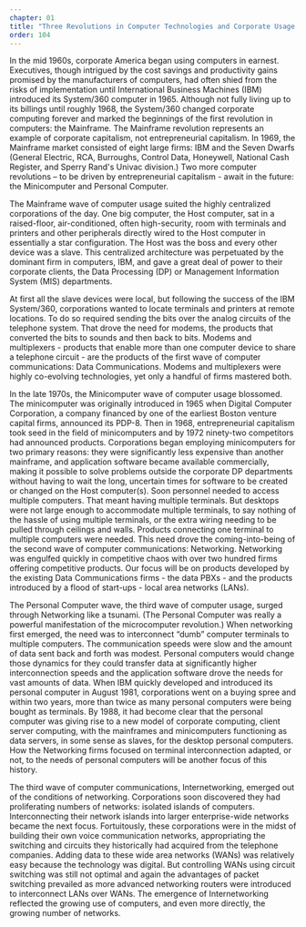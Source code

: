 ```yaml
---
chapter: 01
title: "Three Revolutions in Computer Technologies and Corporate Usage 1968-1988"
order: 104
---
```


In the mid 1960s, corporate America began using computers in earnest. Executives, though intrigued by the cost savings and productivity gains promised by the manufacturers of computers, had often shied from the risks of implementation until International Business Machines (IBM) introduced its System/360 computer in 1965. Although not fully living up to its billings until roughly 1968, the System/360 changed corporate computing forever and marked the beginnings of the first revolution in computers: the Mainframe. The Mainframe revolution represents an example of corporate capitalism, not entrepreneurial capitalism. In 1969, the Mainframe market consisted of eight large firms: IBM and the Seven Dwarfs (General Electric, RCA, Burroughs, Control Data, Honeywell, National Cash Register, and Sperry Rand's Univac division.) Two more computer revolutions – to be driven by entrepreneurial capitalism - await in the future: the Minicomputer and Personal Computer.

The Mainframe wave of computer usage suited the highly centralized corporations of the day. One big computer, the Host computer, sat in a raised-floor, air-conditioned, often high-security, room with terminals and printers and other peripherals directly wired to the Host computer in essentially a star configuration. The Host was the boss and every other device was a slave. This centralized architecture was perpetuated by the dominant firm in computers, IBM, and gave a great deal of power to their corporate clients, the Data Processing (DP) or Management Information System (MIS) departments.

At first all the slave devices were local, but following the success of the IBM System/360, corporations wanted to locate terminals and printers at remote locations. To do so required sending the bits over the analog circuits of the telephone system. That drove the need for modems, the products that converted the bits to sounds and then back to bits. Modems and multiplexers - products that enable more than one computer device to share a telephone circuit - are the products of the first wave of computer communications: Data Communications. Modems and multiplexers were highly co-evolving technologies, yet only a handful of firms mastered both.

In the late 1970s, the Minicomputer wave of computer usage blossomed. The minicomputer was originally introduced in 1965 when Digital Computer Corporation, a company financed by one of the earliest Boston venture capital firms, announced its PDP-8. Then in 1968, entrepreneurial capitalism took seed in the field of minicomputers and by 1972 ninety-two competitors had announced products. Corporations began employing minicomputers for two primary reasons: they were significantly less expensive than another mainframe, and application software became available commercially, making it possible to solve problems outside the corporate DP departments without having to wait the long, uncertain times for software to be created or changed on the Host computer(s). Soon personnel needed to access multiple computers. That meant having multiple terminals. But desktops were not large enough to accommodate multiple terminals, to say nothing of the hassle of using multiple terminals, or the extra wiring needing to be pulled through ceilings and walls. Products connecting one terminal to multiple computers were needed. This need drove the coming-into-being of the second wave of computer communications: Networking. Networking was engulfed quickly in competitive chaos with over two hundred firms offering competitive products. Our focus will be on products developed by the existing Data Communications firms - the data PBXs - and the products introduced by a flood of start-ups - local area networks (LANs).

The Personal Computer wave, the third wave of computer usage, surged through Networking like a tsunami. (The Personal Computer was really a powerful manifestation of the microcomputer revolution.) When networking first emerged, the need was to interconnect “dumb” computer terminals to multiple computers. The communication speeds were slow and the amount of data sent back and forth was modest. Personal computers would change those dynamics for they could transfer data at significantly higher interconnection speeds and the application software drove the needs for vast amounts of data. When IBM quickly developed and introduced its personal computer in August 1981, corporations went on a buying spree and within two years, more than twice as many personal computers were being bought as terminals. By 1988, it had become clear that the personal computer was giving rise to a new model of corporate computing, client server computing, with the mainframes and minicomputers functioning as data servers, in some sense as slaves, for the desktop personal computers. How the Networking firms focused on terminal interconnection adapted, or not, to the needs of personal computers will be another focus of this history.

The third wave of computer communications, Internetworking, emerged out of the conditions of networking. Corporations soon discovered they had proliferating numbers of networks: isolated islands of computers. Interconnecting their network islands into larger enterprise-wide networks became the next focus. Fortuitously, these corporations were in the midst of building their own voice communication networks, appropriating the switching and circuits they historically had acquired from the telephone companies. Adding data to these wide area networks (WANs) was relatively easy because the technology was digital. But controlling WANs using circuit switching was still not optimal and again the advantages of packet switching prevailed as more advanced networking routers were introduced to interconnect LANs over WANs. The emergence of Internetworking reflected the growing use of computers, and even more directly, the growing number of networks.
